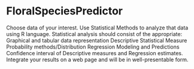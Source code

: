 # FloralSpeciesPredictor
Choose data of your interest. Use Statistical Methods to analyze that data using R language. Statistical analysis should consist of the appropriate: Graphical and tabular data representation Descriptive Statistical Measure Probability methods/Distribution Regression Modeling and Predictions Confidence interval of Descriptive measures and Regression estimates. Integrate your results on a web page and will be in well-presentable form.
